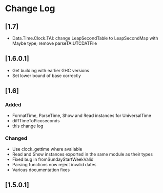 # Change Log

## [1.7]
- Data.Time.Clock.TAI: change LeapSecondTable to LeapSecondMap with Maybe type; remove parseTAIUTCDATFile

## [1.6.0.1]
- Get building with earlier GHC versions
- Set lower bound of base correctly

## [1.6]

### Added
- FormatTime, ParseTime, Show and Read instances for UniversalTime
- diffTimeToPicoseconds
- this change log

### Changed
- Use clock_gettime where available
- Read and Show instances exported in the same module as their types
- Fixed bug in fromSundayStartWeekValid
- Parsing functions now reject invalid dates
- Various documentation fixes

## [1.5.0.1]
